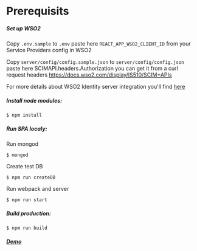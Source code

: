 # Prerequisits

##### Set up WSO2

Copy `.env.sample` to `.env` paste here `REACT_APP_WSO2_CLIENT_ID` from your Service Providers config in WSO2

Copy `server/config/config.sample.json` to `server/config/config.json` paste here SCIMAPI.headers.Authorization you can get it from a curl request headers https://docs.wso2.com/display/IS510/SCIM+APIs

For more details about WSO2 Identity server integration you'll find [here](https://gitlab2.eleks-software.local/dotnet-reserve/wso2-ids-integration)

##### Install node modules:

`$ npm install`

##### Run SPA localy:

Run mongod

`$ mongod`

Create test DB

`$ npm run createDB`

Run webpack and server

`$ npm run start`

##### Build production:

`$ npm run build`

##### [Demo](https://book-table-games-domovoj1.c9users.io/)
